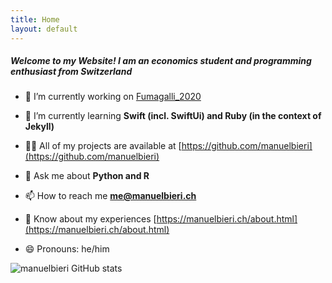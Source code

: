 ```yaml
---
title: Home
layout: default
---
```

<h5 class="home-page-heading">Welcome to my Website! I am an economics student and programming enthusiast from Switzerland</h5>

- 🔭 I’m currently working on [Fumagalli_2020](https://github.com/manuelbieri/Fumagalli_2020)

- 🌱 I’m currently learning **Swift (incl. SwiftUi) and Ruby (in the context of Jekyll)**

- 👨‍💻 All of my projects are available at [https://github.com/manuelbieri](https://github.com/manuelbieri)

- 💬 Ask me about **Python and R**

- 📫 How to reach me **me@manuelbieri.ch**

- 📄 Know about my experiences [https://manuelbieri.ch/about.html](https://manuelbieri.ch/about.html)

- 😄 Pronouns: he/him

<img src="https://github-readme-streak-stats.herokuapp.com/?user=manuelbieri" class="github-stats" alt="manuelbieri GitHub stats" />